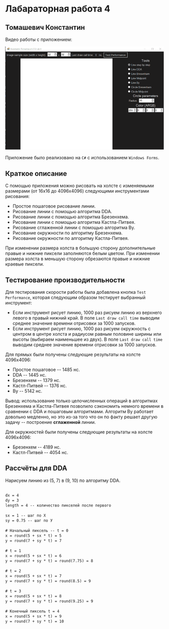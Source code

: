 # Лабараторная работа 4
## Томашевич Константин

Видео работы с приложением:

![Screenshot 1](ReadmeScreenshots/1.gif)

Приложение было реализовано на `C#` с использованием `Windows Forms`.

## Краткое описание

С помощью приложения можно рисовать на холсте с изменяемыми размерами (от 16х16 до 4096х4096) следующими инструментами рисования:

* Простое пошаговое рисование линии.
* Рисование линии с помощью алгоритма DDA.
* Рисование линии с помощью алгоритма Брезенхема.
* Рисование линии с помощью алгоритма Кастла-Питвея.
* Рисование сглаженной линии с помощью алгоритма By.
* Рисование окружности по алгоритму Брезенхема.
* Рисование окружности по алгоритму Кастла-Питвея.

При изменении размера холста в большую сторону дополнительные правые и нижние пиксели заполняются белым цветом. При изменении размера холста в меньшую сторону обрезаются правые и нижние краевые пиксели.

## Тестирование производительности

Для тестирования скорости работы была добавлена кнопка `Test Performance`, которая следующим образом тестирует выбранный инструмент:

* Если инструмент рисует линию, 1000 раз рисуем линию из верхнего левого в правый нижний край. В поле `Last draw call time` выводим среднее значение времени отрисовки за 1000 запусков.
* Если инструмент рисует линию, 1000 раз рисуем окружность с центром в центре холста и радиусом равным половине ширины или высоты (выбираем наименьшее из двух). В поле `Last draw call time` выводим среднее значение времени отрисовки за 1000 запусков.

Для прямых были получены следующие результаты на холсте 4096х4096:

* Простое пошаговое -- 1485 нс.
* DDA -- 1445 нс.
* Брезенхем -- 1379 нс.
* Кастл-Питвей -- 1376 нс.
* By -- 5142 нс.

Вывод: использование только целочисленных операций в алгоритмах Брезенхема и Кастла-Питвея позволило сэкономить немного времени в сравнении с DDA и пошаговым алгоритмами. Алгоритм By работает довольно медленно, но это из-за того что он по факту решает другую задачу -- построение **сглаженной** линии.

Для окружностей были получены следующие результаты на холсте 4096х4096:

* Брезенхем -- 4189 нс.
* Кастл-Питвей -- 4054 нс.

## Рассчёты для DDA

Нарисуем линию из (5, 7) в (9, 10) по алгоритму DDA.

```

dx = 4
dy = 3
length = 4 -- количество пикселей после первого

sx = 1 -- шаг по Х
sy = 0.75 -- шаг по У

# Начальный пиксель -- t = 0
x = round(5 + sx * t) = 5
y = round(7 + sy * t) = 7

# t = 1
x = round(5 + sx * t) = 6
y = round(7 + sy * t) = round(7.75) = 8

# t = 2
x = round(5 + sx * t) = 7
y = round(7 + sy * t) = round(8.5) = 9

# t = 3
x = round(5 + sx * t) = 8
y = round(7 + sy * t) = round(9.25) = 9

# Конечный пиксель t = 4
x = round(5 + sx * t) = 9
y = round(7 + sy * t) = 10

```